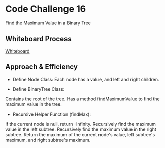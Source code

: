 # Code Challenge 16

Find the Maximum Value in a Binary Tree

## Whiteboard Process

[Whiteboard](./CC16.png)

## Approach & Efficiency

- Define Node Class: Each node has a value, and left and right children.

- Define BinaryTree Class:

Contains the root of the tree.
Has a method findMaximumValue to find the maximum value in the tree.

- Recursive Helper Function (findMax):

If the current node is null, return -Infinity.
Recursively find the maximum value in the left subtree.
Recursively find the maximum value in the right subtree.
Return the maximum of the current node's value, left subtree's maximum, and right subtree's maximum.
